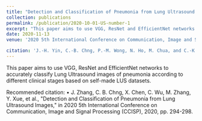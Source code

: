 ```yaml
---
title: "Detection and Classification of Pneumonia from Lung Ultrasound Images"
collection: publications
permalink: /publication/2020-10-01-US-number-1
excerpt: "This paper aims to use VGG, ResNet and EfficientNet networks to accurately classify Lung Ultrasound images of pneumonia according to different clinical stages based on self-made LUS datasets. <img src='/images/500x300.png'>"
date: 2020-11-13
venue: '2020 5th International Conference on Communication, Image and Signal Processing (CCISP)'

citation: 'J.-H. Yin, C.-B. Chng, P.-M. Wong, N. Ho, M. Chua, and C.-K. Chui, "VR and AR in human performance research―An NUS experience," Virtual Reality & Intelligent Hardware, vol. 2, pp. 381-393, 2020.'
---
```

This paper aims to use VGG, ResNet and EfficientNet networks to accurately classify Lung Ultrasound images of pneumonia according to different clinical stages based on self-made LUS datasets.

Recommended citation: •	J. Zhang, C. B. Chng, X. Chen, C. Wu, M. Zhang, Y. Xue, et al., "Detection and Classification of Pneumonia from Lung Ultrasound Images," in 2020 5th International Conference on Communication, Image and Signal Processing (CCISP), 2020, pp. 294-298.